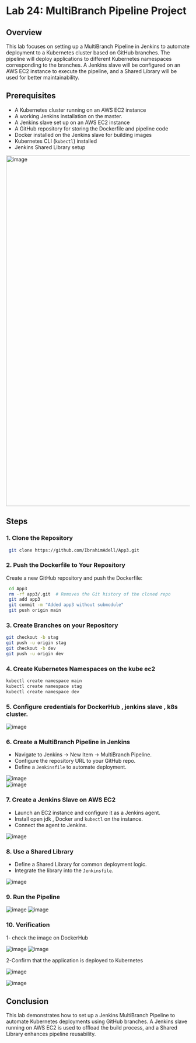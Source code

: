 # Lab 24: MultiBranch Pipeline Project

## Overview
This lab focuses on setting up a MultiBranch Pipeline in Jenkins to automate deployment to a Kubernetes cluster based on GitHub branches. The pipeline will deploy applications to different Kubernetes namespaces corresponding to the branches. A Jenkins slave will be configured on an AWS EC2 instance to execute the pipeline, and a Shared Library will be used for better maintainability.

## Prerequisites
- A Kubernetes cluster running on an AWS EC2 instance
- A working Jenkins installation on the master.
- A Jenkins slave set up on an AWS EC2 instance
- A GitHub repository for storing the Dockerfile and pipeline code
- Docker installed on the Jenkins slave for building images
- Kubernetes CLI (`kubectl`) installed
- Jenkins Shared Library setup
  
<img width="959" alt="image" src="https://github.com/user-attachments/assets/bdca6cef-f4f7-49de-98ab-bcaa0e0af98d" />

## Steps

### 1. Clone the Repository
```sh
 git clone https://github.com/IbrahimAdell/App3.git
```

### 2. Push the Dockerfile to Your Repository
Create a new GitHub repository and push the Dockerfile:
```sh
 cd App3
 rm -rf app3/.git  # Removes the Git history of the cloned repo
 git add app3
 git commit -m "Added app3 without submodule"
 git push origin main
```

### 3. Create Branches on your Repository
```sh
git checkout -b stag
git push -u origin stag
git checkout -b dev
git push -u origin dev
```

### 4. Create Kubernetes Namespaces on the kube ec2
```sh
kubectl create namespace main
kubectl create namespace stag
kubectl create namespace dev
```
### 5. Configure credentials for DockerHub , jenkins slave , k8s cluster.

![image](https://github.com/user-attachments/assets/28c5ee67-0406-4b82-991f-d44d2729d2ed)

### 6. Create a MultiBranch Pipeline in Jenkins
- Navigate to Jenkins → New Item → MultiBranch Pipeline.
- Configure the repository URL to your GitHub repo.
- Define a `Jenkinsfile` to automate deployment.

![image](https://github.com/user-attachments/assets/d7dd4a63-04fc-4eca-9893-110820d6b857)  
![image](https://github.com/user-attachments/assets/57d170f1-debe-4ad1-839e-ce77887f6253)

### 7. Create a Jenkins Slave on AWS EC2
- Launch an EC2 instance and configure it as a Jenkins agent.
- Install open jdk , Docker and `kubectl` on the instance.
- Connect the agent to Jenkins.

![image](https://github.com/user-attachments/assets/dbd49915-4ca0-431f-8e67-2a67cca36899)  

### 8. Use a Shared Library
- Define a Shared Library for common deployment logic.
- Integrate the library into the `Jenkinsfile`.

![image](https://github.com/user-attachments/assets/c4b4fc36-5d71-4049-9b67-bdf6775114ed)

### 9. Run the Pipeline

![image](https://github.com/user-attachments/assets/7cfbe871-4c9f-41df-ba96-eda5bc17afea)
![image](https://github.com/user-attachments/assets/731de297-601f-4f93-9fa0-efcfe57a54ac)

### 10. Verification 
1- check the image on DockerHub

![image](https://github.com/user-attachments/assets/8d49e019-25ae-4bf7-8e4b-ad3cc5bf1ebd)
![image](https://github.com/user-attachments/assets/2e896268-1e15-45f5-a255-ea0ecda8ece0)

2-Confirm that the application is deployed to Kubernetes

![image](https://github.com/user-attachments/assets/e676ed07-e77d-4825-9f0d-a371e231fd72)

![image](https://github.com/user-attachments/assets/f5e58608-ac0b-4842-a866-b169c35df2c1)

## Conclusion
This lab demonstrates how to set up a Jenkins MultiBranch Pipeline to automate Kubernetes deployments using GitHub branches. A Jenkins slave running on AWS EC2 is used to offload the build process, and a Shared Library enhances pipeline reusability.


